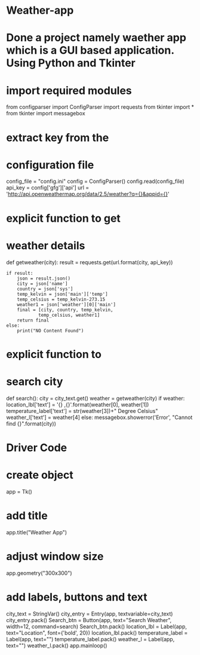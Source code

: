 # Weather-app
# Done a project namely waether app which is a GUI based application. Using Python and Tkinter 
# import required modules
from configparser import ConfigParser
import requests
from tkinter import *
from tkinter import messagebox

# extract key from the
# configuration file
config_file = "config.ini"
config = ConfigParser()
config.read(config_file)
api_key = config['gfg']['api']
url = 'http://api.openweathermap.org/data/2.5/weather?q={}&appid={}'


# explicit function to get
# weather details
def getweather(city):
	result = requests.get(url.format(city, api_key))
	
	if result:
		json = result.json()
		city = json['name']
		country = json['sys']
		temp_kelvin = json['main']['temp']
		temp_celsius = temp_kelvin-273.15
		weather1 = json['weather'][0]['main']
		final = [city, country, temp_kelvin,
				temp_celsius, weather1]
		return final
	else:
		print("NO Content Found")


# explicit function to
# search city
def search():
	city = city_text.get()
	weather = getweather(city)
	if weather:
		location_lbl['text'] = '{} ,{}'.format(weather[0], weather[1])
		temperature_label['text'] = str(weather[3])+" Degree Celsius"
		weather_l['text'] = weather[4]
	else:
		messagebox.showerror('Error', "Cannot find {}".format(city))


# Driver Code
# create object
app = Tk()
# add title
app.title("Weather App")
# adjust window size
app.geometry("300x300")

# add labels, buttons and text
city_text = StringVar()
city_entry = Entry(app, textvariable=city_text)
city_entry.pack()
Search_btn = Button(app, text="Search Weather",
					width=12, command=search)
Search_btn.pack()
location_lbl = Label(app, text="Location", font={'bold', 20})
location_lbl.pack()
temperature_label = Label(app, text="")
temperature_label.pack()
weather_l = Label(app, text="")
weather_l.pack()
app.mainloop()
